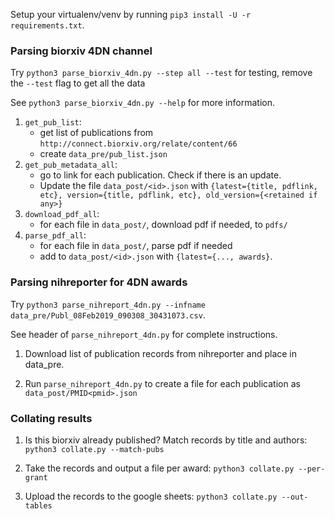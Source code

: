 Setup your virtualenv/venv by running `pip3 install -U -r requirements.txt`.

### Parsing biorxiv 4DN channel

Try `python3 parse_biorxiv_4dn.py --step all --test` for testing, remove the `--test` flag to get all the data

See `python3 parse_biorxiv_4dn.py --help` for more information.

1. `get_pub_list`:
   -  get list of publications from `http://connect.biorxiv.org/relate/content/66`
   -  create `data_pre/pub_list.json`
1. `get_pub_metadata_all`:
   - go to link for each publication. Check if there is an update.
   - Update the file `data_post/<id>.json` with `{latest={title, pdflink, etc}, version={title, pdflink, etc}, old_version={<retained if any>}`
1. `download_pdf_all`:
   - for each file in `data_post/`, download pdf if needed, to `pdfs/`
1. `parse_pdf_all`:
   - for each file in `data_post/`, parse pdf if needed
   - add to  `data_post/<id>.json` with `{latest={..., awards}`.

### Parsing nihreporter for 4DN awards

Try `python3 parse_nihreport_4dn.py --infname data_pre/Publ_08Feb2019_090308_30431073.csv`.

See header of `parse_nihreport_4dn.py` for complete instructions.

1. Download list of publication records from nihreporter and place in
data_pre.

1. Run `parse_nihreport_4dn.py` to create a file for each publication
as `data_post/PMID<pmid>.json`

### Collating results

1. Is this biorxiv already published? Match records by title and authors:
`python3 collate.py --match-pubs`

2. Take the records and output a file per award: `python3 collate.py --per-grant`

3. Upload the records to the google sheets: `python3 collate.py --out-tables`




